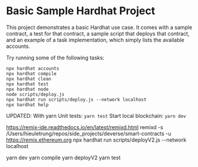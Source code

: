 # Basic Sample Hardhat Project

This project demonstrates a basic Hardhat use case. It comes with a sample contract, a test for that contract, a sample script that deploys that contract, and an example of a task implementation, which simply lists the available accounts.

Try running some of the following tasks:

```shell
npx hardhat accounts
npx hardhat compile
npx hardhat clean
npx hardhat test
npx hardhat node
node scripts/deploy.js
npx hardhat run scripts/deploy.js --network localhost
npx hardhat help
```


UPDATED: With yarn
Unit tests: `yarn test`
Start local blockchain: `yarn dev`

https://remix-ide.readthedocs.io/en/latest/remixd.html
remixd -s /Users/hieuletrung/repos/side_projects/deverse/smart-contracts -u https://remix.ethereum.org
npx hardhat run scripts/deployV2.js --network localhost

yarn dev
yarn compile
yarn deployV2
yarn test